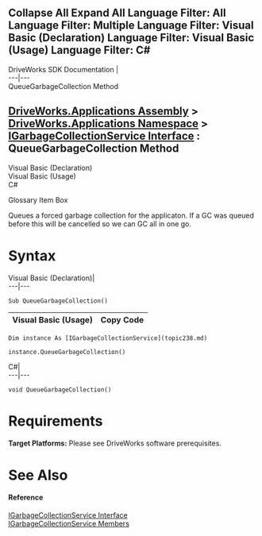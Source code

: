 Collapse All Expand All Language Filter: All  Language Filter: Multiple  Language Filter: Visual Basic (Declaration) Language Filter: Visual Basic (Usage) Language Filter: C#  
---  
DriveWorks SDK Documentation  |   
---|---  
QueueGarbageCollection Method   
  
[DriveWorks.Applications Assembly](topic13.md) > [DriveWorks.Applications Namespace](topic16.md) > [IGarbageCollectionService Interface](topic238.md) : QueueGarbageCollection Method  
---  
  
Visual Basic (Declaration)    
Visual Basic (Usage)    
C# 

Glossary Item Box

Queues a forced garbage collection for the applicaton. If a GC was queued before this will be cancelled so we can GC all in one go. 

# Syntax

Visual Basic (Declaration)|   
---|---  
      
    
    Sub QueueGarbageCollection()   
  
Visual Basic (Usage)| Copy Code  
---|---  
      
    
    Dim instance As [IGarbageCollectionService](topic238.md)
     
    instance.QueueGarbageCollection()  
  
C#|   
---|---  
      
    
    void QueueGarbageCollection()  
  
# Requirements

**Target Platforms:** Please see DriveWorks software prerequisites.

# See Also

#### Reference

[IGarbageCollectionService Interface](topic238.md)   
[IGarbageCollectionService Members](topic239.md)



